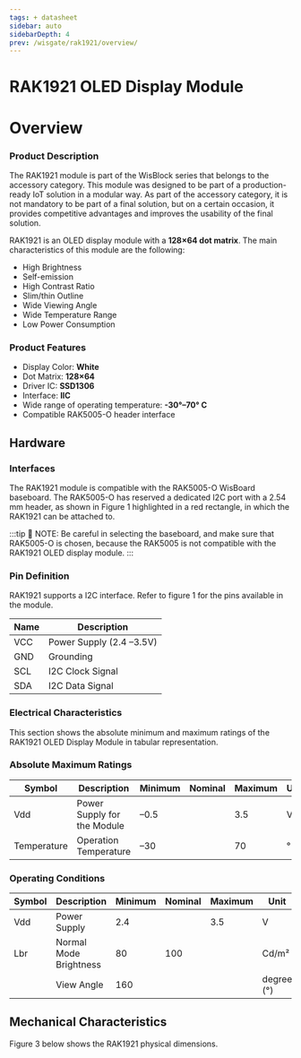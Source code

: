 ```yaml
---
tags: + datasheet
sidebar: auto
sidebarDepth: 4
prev: /wisgate/rak1921/overview/
---
```


# RAK1921 OLED Display Module 

# Overview

### Product Description

The RAK1921 module is part of the WisBlock series that belongs to the accessory category. This module was designed to be part of a production-ready IoT solution in a modular way. As part of the accessory category, it is not mandatory to be part of a final solution, but on a certain occasion, it provides competitive advantages and improves the usability of the final solution.

RAK1921 is an OLED display module with a **128×64 dot matrix**. The main characteristics of this module are the following:

- High Brightness
- Self-emission
- High Contrast Ratio
- Slim/thin Outline
- Wide Viewing Angle
- Wide Temperature Range
- Low Power Consumption

### Product Features

- Display Color: **White**
- Dot Matrix: **128×64**
- Driver IC: **SSD1306**
- Interface: **IIC**
- Wide range of operating temperature: **-30°–70° C**
- Compatible RAK5005-O header interface

## Hardware

### Interfaces

The RAK1921 module is compatible with the RAK5005-O WisBoard baseboard. The RAK5005-O has reserved a dedicated I2C port with a 2.54 mm header, as shown in Figure 1 highlighted in a red rectangle, in which the RAK1921 can be attached to. 

<rk-img
  src="/assets/images/wisblock/rak1921/datasheet/interface.png"
  width="50%"
  caption="I2C pin header in the RAK5005-O"
/>



:::tip 📝 NOTE:
Be careful in selecting the baseboard, and make sure that RAK5005-O is chosen, because the RAK5005 is not compatible with the RAK1921 OLED display module.
:::

### Pin Definition


RAK1921 supports a I2C interface. Refer to figure 1 for the pins available in the module.  

<rk-img
  src="/assets/images/wisblock/rak1921/datasheet/pin-definition.png"
  width="50%"
  caption="RAK1921 Pin Definition"
/>


| **Name** | **Description** | 
| ---- | ---- | 
| VCC | Power Supply (2.4 –3.5V) | 
| GND | Grounding | 
| SCL | I2C Clock Signal | 
| SDA | I2C Data Signal | 


### Electrical Characteristics

This section shows the absolute minimum and maximum ratings of the RAK1921 OLED Display Module in tabular representation.

### Absolute Maximum Ratings

| **Symbol** | **Description** | **Minimum** | **Nominal** | **Maximum** | **Unit** | 
| ---- | ---- | ---- | ---- | ---- | ---- | 
| Vdd | Power Supply for the Module | –0.5 |  | 3.5 | V | 
| Temperature | Operation Temperature | –30 |  | 70 | ° C | 


### Operating Conditions

| **Symbol** | **Description** | **Minimum** | **Nominal** | **Maximum** | **Unit** | 
| ---- | ---- | ---- | ---- | ---- | ---- | 
| Vdd | Power Supply | 2.4 |  | 3.5 | V | 
| Lbr | Normal Mode Brightness | 80 | 100 |  | Cd/m² | 
|  | View Angle | 160 |  |  | degree (°) | 

## Mechanical Characteristics


Figure 3 below shows the RAK1921 physical dimensions.

<rk-img
  src="/assets/images/wisblock/rak1921/datasheet/mechanical-dimensions.png"
  width="75%"
  caption="Mechanical Dimensions"
/>





